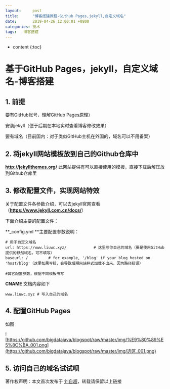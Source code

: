 ```yaml
---
layout:     post
title:      "博客搭建教程-Github Pages,jekyll,自定义域名"
date:       2019-04-26 12:00:01 +0800
categories:	技术
tags:	博客搭建
---
```


* content
{:toc}




# 基于GitHub Pages，jekyll，自定义域名-博客搭建



## 1. 前提

要有GitHub账号，理解GitHub Pages原理）

安装jekyll（便于后期在本地实时查看博客修改效果）

要有域名（目前国内：对于类似GitHub主机在外国的，域名可以不用备案）

## 2. 将jekyll网站模板放到自己的Github仓库中

**http://jekyllthemes.org/** 此网站提供有可以直接使用的模板，直接下载后解压放到Github仓库里

## 3. 修改配置文件，实现网站特效

关于配置文件各参数介绍，可以去jekyll官网查看（**<https://www.jekyll.com.cn/docs/>**）

下面介绍主要的配置文件：



**_config.yml **主要配置参数说明：

```
# 用于自定义域名
url: https://www.liuwc.xyz/            # 这里写你自己的域名（要是使用GitHub提供的默然域名，可不填写）
baseurl: /         # for example, '/blog' if your blog hosted on 'host/blog'（这里如果写错，会导致后期网站样式加载不出来，因为路径错误）

#其它配置参数，根据不同模板书写
```



**CNAME** 文档内容如下

```
www.liuwc.xyz # 写入自己的域名
```



## 4. 配置GitHub Pages

如图

![https://github.com/bigdatajava/blogspot/raw/master/img/%E9%80%89%E5%8C%BA_001.png](https://github.com/bigdatajava/blogspot/raw/master/img/选区_001.png)



## 5. 访问自己的域名试试呗



著作权声明：本文首次发布于 [刘自超](https://liuwc.xyz)，转载请保留以上链接